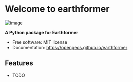 # Welcome to earthformer

[![image](https://img.shields.io/pypi/v/earthformer.svg)](https://pypi.python.org/pypi/earthformer)

**A Python package for Earthformer**

-   Free software: MIT license
-   Documentation: <https://opengeos.github.io/earthformer>

## Features

-   TODO
